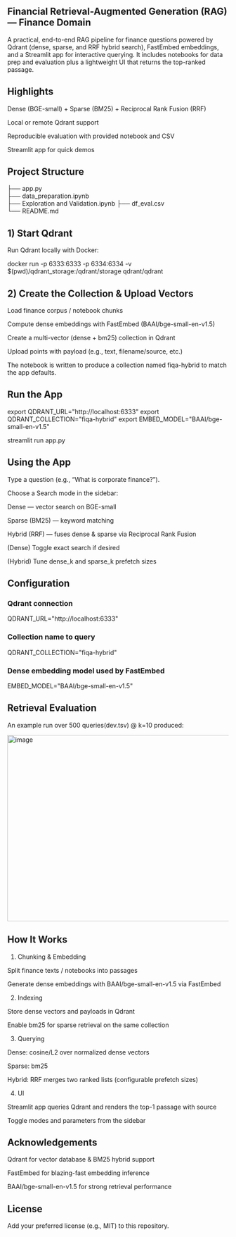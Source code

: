 ## Financial Retrieval-Augmented Generation (RAG) — Finance Domain

A practical, end-to-end RAG pipeline for finance questions powered by Qdrant (dense, sparse, and RRF hybrid search), FastEmbed embeddings, and a Streamlit app for interactive querying. It includes notebooks for data prep and evaluation plus a lightweight UI that returns the top-ranked passage.

## Highlights

Dense (BGE-small) + Sparse (BM25) + Reciprocal Rank Fusion (RRF)

Local or remote Qdrant support

Reproducible evaluation with provided notebook and CSV

Streamlit app for quick demos 

## Project Structure


├── app.py                         
├── data_preparation.ipynb         
├── Exploration and Validation.ipynb
├── df_eval.csv                   
└── README.md                      

## 1) Start Qdrant

Run Qdrant locally with Docker:

docker run -p 6333:6333 -p 6334:6334 -v $(pwd)/qdrant_storage:/qdrant/storage qdrant/qdrant

## 2) Create the Collection & Upload Vectors

Load finance corpus / notebook chunks

Compute dense embeddings with FastEmbed (BAAI/bge-small-en-v1.5)

Create a multi-vector (dense + bm25) collection in Qdrant

Upload points with payload (e.g., text, filename/source, etc.)

The notebook is written to produce a collection named fiqa-hybrid to match the app defaults.

## Run the App

export QDRANT_URL="http://localhost:6333"
export QDRANT_COLLECTION="fiqa-hybrid"
export EMBED_MODEL="BAAI/bge-small-en-v1.5"

streamlit run app.py

## Using the App

Type a question (e.g., “What is corporate finance?”).

Choose a Search mode in the sidebar:

Dense — vector search on BGE-small

Sparse (BM25) — keyword matching

Hybrid (RRF) — fuses dense & sparse via Reciprocal Rank Fusion

(Dense) Toggle exact search if desired

(Hybrid) Tune dense_k and sparse_k prefetch sizes

## Configuration
### Qdrant connection
QDRANT_URL="http://localhost:6333"

### Collection name to query
QDRANT_COLLECTION="fiqa-hybrid"

### Dense embedding model used by FastEmbed
EMBED_MODEL="BAAI/bge-small-en-v1.5"

## Retrieval Evaluation

An example run over 500 queries(dev.tsv) @ k=10 produced:

<img width="581" height="423" alt="image" src="https://github.com/user-attachments/assets/f985173d-1c0a-407d-8b6f-9edbd30db189" />



## How It Works 

1. Chunking & Embedding

Split finance texts / notebooks into passages

Generate dense embeddings with BAAI/bge-small-en-v1.5 via FastEmbed

2. Indexing

Store dense vectors and payloads in Qdrant

Enable bm25 for sparse retrieval on the same collection

3. Querying

Dense: cosine/L2 over normalized dense vectors

Sparse: bm25

Hybrid: RRF merges two ranked lists (configurable prefetch sizes)

4. UI

Streamlit app queries Qdrant and renders the top-1 passage with source

Toggle modes and parameters from the sidebar

## Acknowledgements

Qdrant for vector database & BM25 hybrid support

FastEmbed for blazing-fast embedding inference

BAAI/bge-small-en-v1.5 for strong retrieval performance

## License

Add your preferred license (e.g., MIT) to this repository.
